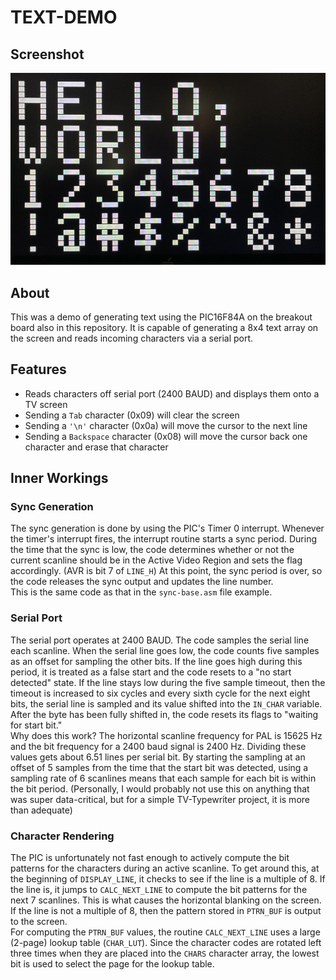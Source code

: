 # TEXT-DEMO

## Screenshot
![Image of some black and white text created by the PIC on a TV](./sample-output.jpg)

## About
This was a demo of generating text using the PIC16F84A on the breakout board also in this repository. It is capable of generating a 8x4 text array on the screen and reads incoming characters via a serial port.

## Features
- Reads characters off serial port (2400 BAUD) and displays them onto a TV screen
- Sending a `Tab` character (0x09) will clear the screen
- Sending a `'\n'` character (0x0a) will move the cursor to the next line
- Sending a `Backspace` character (0x08) will move the cursor back one character and erase that character

## Inner Workings
### Sync Generation
The sync generation is done by using the PIC's Timer 0 interrupt. Whenever the timer's interrupt fires, the interrupt routine starts a sync period. During the time that the sync is low, the code determines whether or not the current scanline should be in the Active Video Region and sets the flag accordingly. (AVR is bit 7 of `LINE_H`) At this point, the sync period is over, so the code releases the sync output and updates the line number.\
This is the same code as that in the `sync-base.asm` file example.

### Serial Port
The serial port operates at 2400 BAUD. The code samples the serial line each scanline. When the serial line goes low, the code counts five samples as an offset for sampling the other bits. If the line goes high during this period, it is treated as a false start and the code resets to a "no start detected" state. If the line stays low during the five sample timeout, then the timeout is increased to six cycles and every sixth cycle for the next eight bits, the serial line is sampled and its value shifted into the `IN_CHAR` variable. After the byte has been fully shifted in, the code resets its flags to "waiting for start bit."\
Why does this work? The horizontal scanline frequency for PAL is 15625 Hz and the bit frequency for a 2400 baud signal is 2400 Hz. Dividing these values gets about 6.51 lines per serial bit. By starting the sampling at an offset of 5 samples from the time that the start bit was detected, using a sampling rate of 6 scanlines means that each sample for each bit is within the bit period. (Personally, I would probably not use this on anything that was super data-critical, but for a simple TV-Typewriter project, it is more than adequate)

### Character Rendering
The PIC is unfortunately not fast enough to actively compute the bit patterns for the characters during an active scanline. To get around this, at the beginning of `DISPLAY_LINE`, it checks to see if the line is a multiple of 8. If the line is, it jumps to `CALC_NEXT_LINE` to compute the bit patterns for the next 7 scanlines. This is what causes the horizontal blanking on the screen. If the line is not a multiple of 8, then the pattern stored in `PTRN_BUF` is output to the screen.\
For computing the `PTRN_BUF` values, the routine `CALC_NEXT_LINE` uses a large (2-page) lookup table (`CHAR_LUT`). Since the character codes are rotated left three times when they are placed into the `CHARS` character array, the lowest bit is used to select the page for the lookup table.
